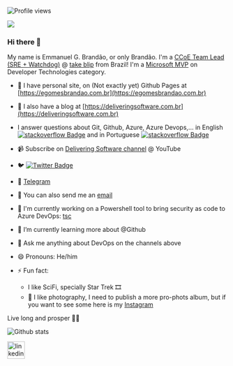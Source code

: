 ![Profile views](https://gpvc.arturio.dev/egomesbrandao)

<img src='https://2zrkaq.dm.files.1drv.com/y4m-sYnGRQG55gqBV5UEWTNjnKl78cCF8TpWXv0ybnyJH9vK3uQ5CiJOs4Kcc486I2Gfq7ixlAJMeEaFHlYSGLbw0puBrlucBT4DIrygoT0D_jZS2autJ0D3DxeCWrOHysB4l4ZrbIh_1lIsF7XSgg46J9PKfYLgeNwFo-EvDhDze7_ZoA7ouBzhLiu6a1IZQgNjJv575C6ieHFrBs9X7mp_w?width=660&height=495&cropmode=none' />

### Hi there 👋

My name is Emmanuel G. Brandão, or only Brandão. I'm a [CCoE Team Lead (SRE + Watchdog)](https://www.linkedin.com/in/egomesbrandao/) @ [take blip](https://www.linkedin.com/company/takeblip/) from Brazil!
I'm a [Microsoft MVP](https://mvp.microsoft.com/en-us/PublicProfile/5002135) on Developer Technologies category.

- 🔗 I have personal site, on (Not exactly yet) Github Pages at [https://egomesbrandao.com.br](https://egomesbrandao.com.br)

- 📝 I also have a blog at [https://deliveringsoftware.com.br](https://deliveringsoftware.com.br)

- I answer questions about Git, Github, Azure, Azure Devops,... in English [![stackoverflow Badge](https://img.shields.io/badge/-@egomesbrandao-6a737c?style=flat-square&labelColor=cccccc&logo=stackoverflow&logoColor=orange&link=https://stackoverflow.com/users/572852/egomesbrandao)](https://stackoverflow.com/users/572852/egomesbrandao) and in Portuguese [![stackoverflow Badge](https://img.shields.io/badge/-@egomesbrandao-6a737c?style=flat-square&labelColor=cccccc&logo=stackoverflow&logoColor=orange&link=https://pt.stackoverflow.com/users/14094/egomesbrandao)](https://pt.stackoverflow.com/users/14094/egomesbrandao) 

- 📹 Subscribe on [Delivering Software channel](https://www.youtube.com/channel/UCv4oKgRNdl2i9VWdZtyXwpw) @ YouTube

- 🐦 [![Twitter Badge](https://img.shields.io/twitter/follow/egomesbrandao)](https://twitter.com/egomesbrandao)
- 💬 [Telegram](https://t.me/egomesbrandao)

- 📮 You can also send me an [email](mailto:egomesbrandao@gmail.com)

- 🔭 I'm currently working on a Powershell tool to bring security as code to Azure DevOps: [tsc](https://github.com/deliveringsoftware/tsc)

- 🌱 I’m currently learning more about @Github
- 💬 Ask me anything about DevOps on the channels above
- 😄 Pronouns: He/him
- ⚡ Fun fact:
    - I like SciFi, specially Star Trek 🎞
    - 📸 I like photography, I need to publish a more pro-phots album, but if you want to see some here is my [Instagram](https://www.instagram.com/egomesbrandao/)

Live long and prosper 🖖🏽

![Github stats](https://github-readme-stats.vercel.app/api?username=egomesbrandao&show_icons=true)

[<img src='https://cdn.jsdelivr.net/npm/simple-icons@3.0.1/icons/linkedin.svg' alt='linkedin' height='40'>](https://www.linkedin.com/in/egomesbrandao/)
